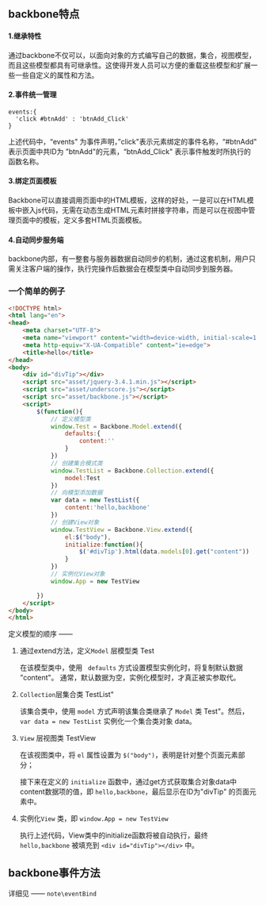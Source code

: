 ## backbone特点

#### 1.继承特性

通过backbone不仅可以，以面向对象的方式编写自己的数据，集合，视图模型，而且这些模型都具有可继承性。这使得开发人员可以方便的重载这些模型和扩展一些一些自定义的属性和方法。

#### 2.事件统一管理

```
events:{
  'click #btnAdd' : 'btnAdd_Click'
}
```

上述代码中，“events" 为事件声明，”click"表示元素绑定的事件名称，“#btnAdd" 表示页面中共ID为 ”btnAdd"的元素，“btnAdd_Click" 表示事件触发时所执行的函数名称。

#### 3.绑定页面模板

Backbone可以直接调用页面中的HTML模板，这样的好处，一是可以在HTML模板中嵌入js代码，无需在动态生成HTML元素时拼接字符串，而是可以在视图中管理页面中的模板，定义多套HTML页面模板。

#### 4.自动同步服务端

backbone内部，有一整套与服务器数据自动同步的机制，通过这套机制，用户只需关注客户端的操作，执行完操作后数据会在模型类中自动同步到服务器。

### 一个简单的例子

```html
<!DOCTYPE html>
<html lang="en">
<head>
    <meta charset="UTF-8">
    <meta name="viewport" content="width=device-width, initial-scale=1.0">
    <meta http-equiv="X-UA-Compatible" content="ie=edge">
    <title>hello</title>
</head>
<body>
    <div id="divTip"></div>
    <script src="asset/jquery-3.4.1.min.js"></script>
    <script src="asset/underscore.js"></script>
    <script src="asset/backbone.js"></script>
    <script>
        $(function(){
            // 定义模型类
            window.Test = Backbone.Model.extend({
                defaults:{
                    content:''
                }
            })
            // 创建集合模式类
            window.TestList = Backbone.Collection.extend({
                model:Test
            })
            // 向模型添加数据
            var data = new TestList({
                content:'hello,backbone'
            })
            // 创建View对象
            window.TestView = Backbone.View.extend({
                el:$("body"),
                initialize:function(){
                    $('#divTip').html(data.models[0].get("content"))
                }
            })
            // 实例化View对象
            window.App = new TestView

        })
    </script>
</body>
</html>
```

定义模型的顺序 —— 

1. 通过extend方法，定义`Model` 层模型类 Test

   在该模型类中，使用 ` defaults` 方式设置模型实例化时，将复制默认数据 ”content"。 通常，默认数据为空，实例化模型时，才真正被实参取代。

2. `Collection`层集合类 TestList"

   该集合类中，使用 `model` 方式声明该集合类继承了 `Model` 类 Test"。然后，`var data = new TestList` 实例化一个集合类对象 data。

3. `View` 层视图类 TestView

   在该视图类中，将 `el` 属性设置为 `$("body")`，表明是针对整个页面元素部分；

   接下来在定义的 `initialize` 函数中，通过get方式获取集合对象data中content数据项的值，即 `hello,backbone`，最后显示在ID为"divTip" 的页面元素中。

4. 实例化`View` 类，即 `window.App = new TestView` 

   执行上述代码，View类中的initialize函数将被自动执行，最终 `hello,backbone` 被填充到 `<div id="divTip"></div>` 中。

## backbone事件方法

详细见 —— `note\eventBind`



